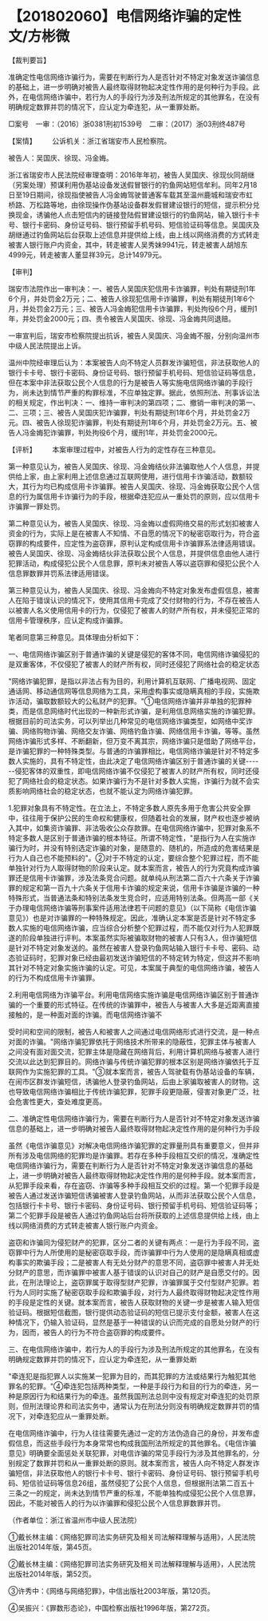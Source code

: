 # 【201802060】电信网络诈骗的定性 文/方彬微

【裁判要旨】

准确定性电信网络诈骗行为，需要在判断行为人是否针对不特定对象发送诈骗信息的基础上，进一步明确对被告人最终取得财物起决定性作用的是何种行为手段。此外，在电信网络诈骗中，若行为人的手段行为涉及刑法所规定的其他罪名，在没有明确规定数罪并罚的情况下，应认定为牵连犯，从一重罪处断。

□案号　一审：（2016）浙0381刑初1539号　二审：（2017）浙03刑终487号

【案情】 　　公诉机关：浙江省瑞安市人民检察院。

被告人：吴国庆、徐现、冯金娒。

浙江省瑞安市人民法院经审理查明：2016年年初，被告人吴国庆、徐现伙同胡继（另案处理）预谋利用伪基站设备发送假冒银行的钓鱼网站短信牟利。同年2月18日至19日期间，徐现指使被告人冯金娒驾驶普通客车载其至温州鹿城和瑞安市虹桥路、万松路等地，由徐现操作伪基站设备群发假冒建设银行的短信，提示积分兑换现金，诱骗他人点击短信内的链接登陆假冒建设银行的钓鱼网站，输入银行卡卡号、银行卡密码、身份证号码、银行预留手机号码、短信验证码等信息。吴国庆及胡继通过钓鱼网站后台获取上述信息并提供给上线，由上线以网络消费的方式转走被害人银行账户内资金，其中，转走被害人吴秀妹9941元，转走被害人胡旭东4999元，转走被害人董显祥39元，总计14979元。

【审判】

瑞安市法院作出一审判决：一、被告人吴国庆犯信用卡诈骗罪，判处有期徒刑1年6个月，并处罚金2万元；二、被告人徐现犯信用卡诈骗罪，判处有期徒刑1年6个月，并处罚金2万元；三、被告人冯金娒犯信用卡诈骗罪，判处拘役6个月，缓刑1年，并处罚金2000元；四、责令被告人吴国庆、徐现、冯金娒共同退赔。

一审宣判后，瑞安市检察院提出抗诉，被告人吴国庆、冯金娒不服，分别向温州市中级人民法院提出上诉。

温州中院经审理后认为：本案被告人向不特定人员群发诈骗短信，非法获取他人的银行卡卡号、银行卡密码、身份证号码、银行预留手机号码、短信验证码等信息，但在本案中非法获取公民个人信息的行为是被告人等实施电信网络诈骗的手段行为，尚未达到情节严重的构罪标准，不应单独定罪。据此，依照刑法、刑事诉讼法的相关规定，作出判决：一、维持一审判决的第四项；二、撤销一审判决的第一、二、三项；三、被告人吴国庆犯诈骗罪，判处有期徒刑1年6个月，并处罚金2万元。四、被告人徐现犯诈骗罪，判处有期徒刑1年6个月，并处罚金2万元。五、被告人冯金娒犯诈骗罪，判处拘役6个月，缓刑1年，并处罚金2000元。

【评析】 　　本案审理过程中，对被告人行为的定性存在三种意见。

第一种意见认为，被告人吴国庆、徐现、冯金娒结伙非法骗取他人个人信息，并提供给上家，由上家利用上述信息通过互联网使用，进行信用卡诈骗活动，数额较大，其行为均已构成信用卡诈骗罪。被告人吴国庆、徐现、冯金娒获取公民个人信息的行为属信用卡诈骗行为的手段，根据牵连犯应从一重处罚的原则，应以信用卡诈骗罪一罪处罚。

第二种意见认为，被告人吴国庆、徐现、冯金娒以虚假网络交易的形式划扣被害人资金的行为，实际上是在被害人不知情、不自愿的情况下的秘密窃取行为，符合盗窃罪的构成要件，应定性为盗窃罪，原判认定构成信用卡诈骗罪系法律适用错误。被告人吴国庆、徐现、冯金娒结伙非法获取公民个人信息，并提供信息由他人进行犯罪活动，构成侵犯公民个人信息罪，原判未对被告人等以盗窃罪和侵犯公民个人信息罪数罪并罚系法律适用错误。

第三种意见认为，被告人吴国庆、徐现、冯金娒向不特定对象发布虚假信息，被害人在陷于错误认识的情况下，使用其信用卡完成了交付财物的行为，不存在被告人以被害人名义使用信用卡的行为，仅侵犯了被害人的财产所有权，并未侵犯正常的信用卡管理秩序，应认定构成诈骗罪。

笔者同意第三种意见。具体理由分析如下：

一、电信网络诈骗区别于普通诈骗的关键是侵犯的客体不同，电信网络诈骗侵犯的是双重客体，不仅侵犯了被害人的财产所有权，同时还侵犯了网络社会的稳定状态

"网络诈骗犯罪，是指以非法占有为目的，利用计算机互联网、广播电视网、固定通话网、移动通信网等信息网络为工具，采用虚构事实或隐瞒真相的手段，实施欺诈活动，骗取数额较大的公私财产的犯罪。"①电信网络诈骗并非单独的犯罪种类，而是信息网络时代出现的一种新形式诈骗，是利用信息网络实施的诈骗犯罪。根据目前的司法实务，可以列举出几种常见的电信网络诈骗类型，如网络中奖诈骗、网络购物诈骗、网络交友诈骗、网络钓鱼诈骗、网络信用卡诈骗，等等。虽然网络诈骗形式多样、不断翻新，但万变不离其宗，网络诈骗只是借助了网络平台，是诈骗犯罪的一种特殊类型。与普通的诈骗罪相比，电信网络诈骗是针对不特定多数人实施的，具有不特定性，由此决定了电信网络诈骗区别于普通诈骗的关键------侵犯客体的双重性，即电信网络诈骗不仅侵犯了被害人的财产所有权，同时还侵犯了网络社会的稳定状态。如果诈骗行为不是针对多数人实施，诈骗行为就不会实质影响网络社会的稳定状态，也就不能认定为网络诈骗犯罪。

1.犯罪对象具有不特定性。在立法上，不特定多数人原先多用于危害公共安全罪中，往往用于保护公民的生命权和健康权，但随着社会的发展，财产权也逐步被纳入其中，如集资诈骗罪、非法吸收公众存款罪。在电信网络诈骗中，犯罪对象系不特定多数人是区别于普通诈骗的根本特征。所谓不特定性，"是指行为人在实施诈骗行为时，并没有特别选定诈骗的对象，是随意的、随机的，所造成的危害结果是行为人自己也不能预料的"。②对于不特定的认定，要综合整个犯罪过程，而不能单独针对行为人取得财物的阶段来认定。就本案而言，被告人的行为究竟构成诈骗罪还是信用卡诈骗罪，涉及法条竞合问题。就单纯从刑法第二百六十六条关于诈骗罪的规定和第一百九十六条关于信用卡诈骗的规定来说，信用卡诈骗是诈骗的一种特殊形式，当普通法条和特别法条发生竞合时，应适用特别法条。但两高一部《关于办理电信网络诈骗等刑事案件适用法律若干问题的意见》（以下简称《电信诈骗意见》）也是对诈骗罪的一种特殊规定。因此，准确认定本案是否是针对不特定多数人实施的电信网络诈骗，应当综合分析整个犯罪过程，而不能仅对行为人犯罪既遂的阶段单独进行评判。本案虽然实际被骗取财物的被害人只有3人，但诈骗短信是针对不特定对象发送的。虽然在被害人登录钓鱼网站输入银行卡卡号、密码、动态验证码时，犯罪对象已经由最初发送诈骗短信的不特定转为特定，但这并不影响其针对不特定对象实施诈骗的认定。可见，本案属于典型的电信网络诈骗，被告人的行为不构成信用卡诈骗罪。

2.利用电信网络为诈骗平台。利用电信网络实施诈骗是电信网络诈骗区别于普通诈骗的一个重要的形式特征。在传统的诈骗罪中，被告人与被害人大多是近距离直接接触的，是一种面对面的诈骗。而电信网络诈骗不

受时间和空间的限制，被告人和被害人之间通过电信网络形式进行交流，是一种点对面的诈骗。"网络诈骗犯罪依托于网络技术所带来的隐蔽性，犯罪主体与被害人之间没有面对面交流，犯罪主体是隐藏在网络背后，利用计算机网络与被害人进行交流以此达到犯罪目的。网络诈骗与传统诈骗犯罪的根本区别是网络诈骗依托于互联网作为实施犯罪的工具。"③就本案而言，被告人驾驶载有伪基站设备的车辆，在闹市区群发诈骗短信，诱骗他人登录钓鱼网站，后由上家骗取被害人的财物。这也导致电信网络诈骗相比于传统诈骗犯罪，犯罪手段更隐蔽，侵害对象更广泛，社会危害性更大，查处难度更高。

二、准确定性电信网络诈骗行为，需要在判断行为人是否针对不特定对象发送诈骗信息的基础上，进一步明确对被告人最终取得财物起决定性作用的是何种行为手段

虽然《电信诈骗意见》对解决电信网络诈骗犯罪的定罪量刑具有重要意义，但并非所有涉及电信网络的犯罪均是诈骗罪。若存在多种手段相互交织的情况，准确定性电信网络诈骗行为，需要在判断行为人是否针对不特定对象发送诈骗信息的基础上，进一步明确对被告人最终取得财物起决定性作用的是何种手段。就本案而言，从犯罪手段来看，存在盗窃、诈骗等多种手段相互交织的过程。第一个犯罪手段是被告人通过发送诈骗短信诱骗被害人登录钓鱼网站，从而非法获取公民个人信息，包括银行卡卡号、银行卡密码、身份证号码、银行预留手机号码、短信验证码等；第二个犯罪手段是被告人通过钓鱼网站后台将所获取的上述信息提供给上线，由上线以网络消费的方式转走被害人银行账户内资金。

盗窃和诈骗同为侵犯财产的犯罪，区分二者的关键有两点：一是行为手段不同，盗窃罪中行为人所使用的是秘密窃取手段，而诈骗罪中行为人使用的是隐瞒真相或虚构事实的欺骗手段；二是被害人有无处分财产的意思不同，盗窃罪中被害人并无处分财产的意思，而诈骗罪中被害人基于错误的认识对自己的财产是自愿交付的。因此，在刑法理论上，盗窃罪属于取得型财产犯罪，诈骗罪属于交付型财产犯罪。若行为人同时实施了秘密窃取手段和欺骗手段，对行为人最终取得财物起决定性作用的手段是定性的关键。就本案而言，被告人获取财物的关键一步是被害人输入短信验证码。根据短信截图，银行提供动态验证码的短信已提示支付金额，被害人在这种情况下，仍输入验证码，显然是基于一种错误的认识而完成的自愿处分财产的行为，因而，被告人的行为不符合盗窃罪的构成要件。

三、在电信网络诈骗中，若行为人的手段行为涉及刑法所规定的其他罪名，在没有明确规定数罪并罚的情况下，应认定为牵连犯，从一重罪处断

"牵连犯是指犯罪人以实施某一犯罪为目的，而其犯罪的方法或结果行为触犯其他罪名的犯罪。"④牵连犯包括两种类型，一种是手段行为和目的行为的牵连，另一种是原因行为和结果行为的牵连。虽然我国刑法总则中没有规定对牵连犯的处罚原则，但刑法理论界和司法实务中，通常认为在刑法分则没有明确规定数罪并罚的情况下，对牵连犯应从一重罪处断。

在电信网络诈骗中，行为人往往需要先通过一定的方法伪造自己的身份，并发布虚假信息，而这些手段行为本身常常也构成我国刑法所规定的其他罪名。《电信诈骗意见》明确要全面惩处关联犯罪，对电信诈骗的常见手段行为涉及其他罪名的，分别规定了数罪并罚和从一重罪处断的原则。就本案而言，被告人向不特定人群发诈骗短信，非法获取他人的银行卡卡号、银行卡密码、身份证号码、银行预留手机号码、短信验证码等信息26组，虽然侵犯了公民个人信息，但根据刑法第二百五十三条之一的规定，尚未达到情节严重的标准，不能单独构成侵犯公民个人信息罪，因此，不能对被告人的行为以诈骗罪和侵犯公民个人信息罪数罪并罚。

（作者单位：浙江省温州市中级人民法院）

①戴长林主编：《网络犯罪司法实务研究及相关司法解释理解与适用》，人民法院出版社2014年版，第45页。

②戴长林主编：《网络犯罪司法实务研究及相关司法解释理解与适用》，人民法院出版社2014年版，第52页。

③许秀中：《网络与网络犯罪》，中信出版社2003年版，第120页。

④吴振兴：《罪数形态论》，中国检察出版社1996年版，第272页。